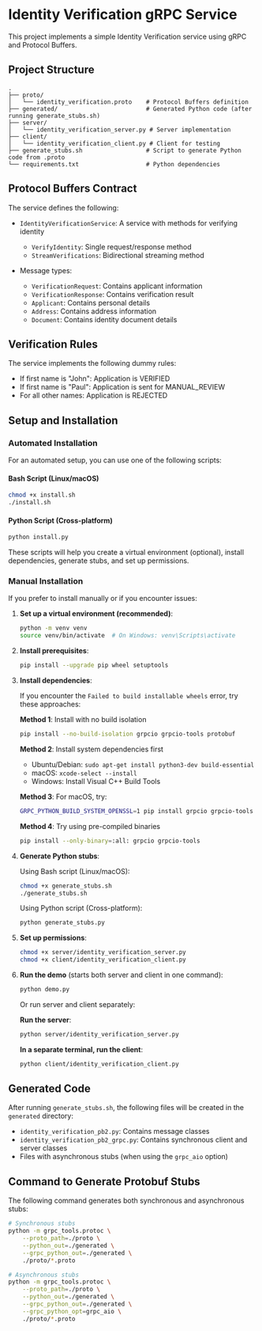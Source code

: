 # Identity Verification gRPC Service

This project implements a simple Identity Verification service using gRPC and Protocol Buffers.

## Project Structure

```
.
├── proto/
│   └── identity_verification.proto    # Protocol Buffers definition
├── generated/                         # Generated Python code (after running generate_stubs.sh)
├── server/
│   └── identity_verification_server.py # Server implementation
├── client/
│   └── identity_verification_client.py # Client for testing
├── generate_stubs.sh                  # Script to generate Python code from .proto
└── requirements.txt                   # Python dependencies
```

## Protocol Buffers Contract

The service defines the following:

- `IdentityVerificationService`: A service with methods for verifying identity
  - `VerifyIdentity`: Single request/response method
  - `StreamVerifications`: Bidirectional streaming method

- Message types:
  - `VerificationRequest`: Contains applicant information
  - `VerificationResponse`: Contains verification result
  - `Applicant`: Contains personal details
  - `Address`: Contains address information
  - `Document`: Contains identity document details

## Verification Rules

The service implements the following dummy rules:

- If first name is "John": Application is VERIFIED
- If first name is "Paul": Application is sent for MANUAL_REVIEW
- For all other names: Application is REJECTED

## Setup and Installation

### Automated Installation

For an automated setup, you can use one of the following scripts:

#### Bash Script (Linux/macOS)
```bash
chmod +x install.sh
./install.sh
```

#### Python Script (Cross-platform)
```bash
python install.py
```

These scripts will help you create a virtual environment (optional), install dependencies, generate stubs, and set up permissions.

### Manual Installation

If you prefer to install manually or if you encounter issues:

1. **Set up a virtual environment (recommended)**:
   ```bash
   python -m venv venv
   source venv/bin/activate  # On Windows: venv\Scripts\activate
   ```

2. **Install prerequisites**:
   ```bash
   pip install --upgrade pip wheel setuptools
   ```

3. **Install dependencies**:
   
   If you encounter the `Failed to build installable wheels` error, try these approaches:
   
   **Method 1**: Install with no build isolation
   ```bash
   pip install --no-build-isolation grpcio grpcio-tools protobuf
   ```
   
   **Method 2**: Install system dependencies first
   - Ubuntu/Debian: `sudo apt-get install python3-dev build-essential`
   - macOS: `xcode-select --install`
   - Windows: Install Visual C++ Build Tools
   
   **Method 3**: For macOS, try:
   ```bash
   GRPC_PYTHON_BUILD_SYSTEM_OPENSSL=1 pip install grpcio grpcio-tools
   ```
   
   **Method 4**: Try using pre-compiled binaries
   ```bash
   pip install --only-binary=:all: grpcio grpcio-tools
   ```

4. **Generate Python stubs**:
   
   Using Bash script (Linux/macOS):
   ```bash
   chmod +x generate_stubs.sh
   ./generate_stubs.sh
   ```
   
   Using Python script (Cross-platform):
   ```bash
   python generate_stubs.py
   ```

5. **Set up permissions**:
   ```bash
   chmod +x server/identity_verification_server.py
   chmod +x client/identity_verification_client.py
   ```

6. **Run the demo** (starts both server and client in one command):
   ```bash
   python demo.py
   ```

   Or run server and client separately:

   **Run the server**:
   ```bash
   python server/identity_verification_server.py
   ```

   **In a separate terminal, run the client**:
   ```bash
   python client/identity_verification_client.py
   ```

## Generated Code

After running `generate_stubs.sh`, the following files will be created in the `generated` directory:

- `identity_verification_pb2.py`: Contains message classes
- `identity_verification_pb2_grpc.py`: Contains synchronous client and server classes
- Files with asynchronous stubs (when using the `grpc_aio` option)

## Command to Generate Protobuf Stubs

The following command generates both synchronous and asynchronous stubs:

```bash
# Synchronous stubs
python -m grpc_tools.protoc \
    --proto_path=./proto \
    --python_out=./generated \
    --grpc_python_out=./generated \
    ./proto/*.proto

# Asynchronous stubs
python -m grpc_tools.protoc \
    --proto_path=./proto \
    --python_out=./generated \
    --grpc_python_out=./generated \
    --grpc_python_opt=grpc_aio \
    ./proto/*.proto
```

